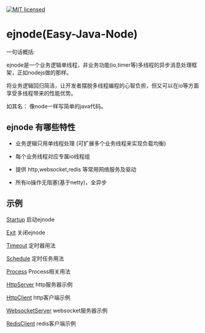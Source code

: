 [![MIT licensed](https://img.shields.io/badge/license-MIT-blue.svg)](./LICENSE)

# ejnode(Easy-Java-Node)

一句话概括: 

ejnode是一个业务逻辑单线程，非业务功能(io,timer等)多线程的异步消息处理框架，正如nodejs做的那样。

将业务逻辑回归简洁，让开发者摆脱多线程编程的心智负担，但又可以在io等方面享受多线程带来的性能优势。

如其名： 像node一样写简单的java代码。


## ejnode 有哪些特性

- 业务逻辑只用单线程处理 (可扩展多个业务线程来实现负载均衡)

- 每个业务线程对应专属io线程组

- 提供 http,websocket,redis 等常用网络服务及驱动

- 所有io操作无阻塞(基于netty)，全异步


## 示例

[Startup](src/test/java/fun/lib/ejnode/example/Startup.java) 启动ejnode

[Exit](src/test/java/fun/lib/ejnode/example/Exit.java) 关闭ejnode

[Timeout](src/test/java/fun/lib/ejnode/example/Timeout.java) 定时器用法

[Schedule](src/test/java/fun/lib/ejnode/example/Schedule.java) 定时任务用法

[Process](src/test/java/fun/lib/ejnode/example/ProcessTest.java) Process相关用法

[HttpServer](src/test/java/fun/lib/ejnode/example/HttpServerTest.java) http服务器示例

[HttpClient](src/test/java/fun/lib/ejnode/example/HttpClientTest.java) http客户端示例

[WebsocketServer](src/test/java/fun/lib/ejnode/example/WebsocketServerTest.java) websocket服务器示例

[RedisClient](src/test/java/fun/lib/ejnode/example/RedisClientTest.java) redis客户端示例



